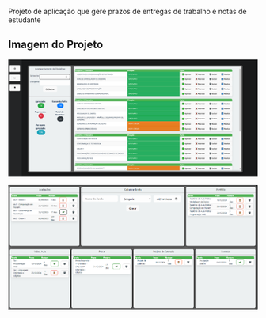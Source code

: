 Projeto de aplicação que gere prazos de entregas de trabalho e notas de estudante

## Imagem do Projeto

![Exemplo de Imagem](img/imagem1.png)

![Exemplo de Imagem](img/imagem2.png)
